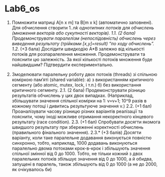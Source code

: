 # Lab6_os


 
1. Помножити матриці A[n x m] та B[m x k] (автоматично заповнені). Для обчислення створити 1..n*k однотипних потоків для обчислень (множення векторів або сукупності векторів).
1.1. (2 бала) Продемонструвати паралелізм (непослідовність) обчислень через виведення результату (трійками [x,y]=result) “по ходу обчислень”.
1.2.* (+3 бала) Дослідити швидкодію A*B залежно від кількості потоків для розпаралелення множення. Продемонструвати та пояснити цю залежність. За якої кількості потоків множення буде найшвидшим? Підтвердити експериментально.
 
2. Змоделювати паралельну роботу двох потоків (threads) зі спільною коміркою пам’яті (shared variable):
а) з використанням критичного сегменту (або atomic, mutex, lock, і т.п.)
б) без використання критичного сегменту. 
2.1. (2 бала) Продемонструвати різницю результатів обчислень у цих двох випадках. (Наприклад, збільшувати значення спільної комірки на 1: v=v+1; 10^9 разів в кожному потоці і дивитись результуюче значення v.)
2.2. (+1 бал) Проаналізувати часову різницю різних варіантів реалізації та пояснити, чому іноді можливе отримання некоректного кінцевого результату (race condition).
2.3. (+1 бал) Спробувати досягти якомога швидшого результату при збереженні коректності обчислень (правильного фінального значення).
2.3.* (+3 балів) Досягти варіанту, коли таке паралельне додавання виконується повністю синхронно, тобто, наприклад, 1000 додавань виконуються паралельно двома потоками крок-в-крок і збільшують значення спільної змінної від 0 до 1000. Тобто, не тільки кожний з двох паралельних потоків збільшує значення від 0 до 1000, а й обидва, запущені в паралель, також збільшують від 0 до 1000 (а не до 2000, як очікувалось би)
